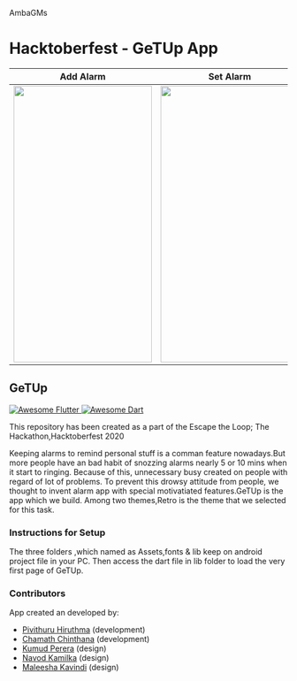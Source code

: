 AmbaGMs
# Hacktoberfest - GeTUp App
| Add Alarm | Set Alarm|Set App | 
|:-:|:-:|:-:|
| <img src="https://user-images.githubusercontent.com/62130183/97207281-d85c3700-17df-11eb-8564-6cccb6ff912f.PNG" width="250" height="500" /> | <img src="https://user-images.githubusercontent.com/62130183/97208427-2291e800-17e1-11eb-8d76-bd29895dba91.PNG" width="250" height="500" /> |<img src="https://user-images.githubusercontent.com/62130202/97190906-50206680-17cc-11eb-96bb-97d0f76a2d8b.jpg" width="250" height="500" /> |


## GeTUp
<a href="https://github.com/Solido/Awesome-Flutter">
   <img alt="Awesome Flutter" src="https://img.shields.io/badge/Awesome-Flutter-blue.svg?longCache=true&style=flat-square" />
</a>
<a href="https://github.com/Solido/Create-Dart">
   <img alt="Awesome Dart" src="https://img.shields.io/badge/Create-Dart-blue.svg?longCache=true&style=flat-square" />
</a>


This repository has been created as a part of the Escape the Loop; The Hackathon,Hacktoberfest 2020

Keeping alarms to remind personal stuff is a comman feature nowadays.But more people have an bad habit of snozzing alarms nearly 5 or 10 mins when it start to ringing.  Because of this, unnecessary busy created on people with regard of  lot of problems.
To prevent this drowsy attitude from people, we thought to invent alarm app with special motivatiated features.GeTUp is the app which we build.
Among two themes,Retro is the theme that we selected for this task.



### Instructions for Setup

The three folders ,which named as Assets,fonts & lib keep on android project file in your PC.
Then access the dart file in lib folder to load the very first page of GeTUp.


### Contributors

App created an developed by:

* [Pivithuru Hiruthma](https://github.com/LordStarkLK) (development)
* [Chamath Chinthana](https://github.com/Chamath428) (development)
* [Kumud Perera](https://github.com/Kumudperera) (design)
* [Navod Kamilka](https://github.com/NavodKamilka) (design)
* [Maleesha Kavindi](https://github.com/Maleesha98) (design)
